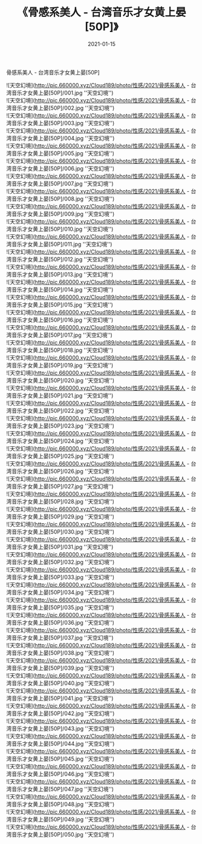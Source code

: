 ﻿---
layout: post
title:  《骨感系美人 - 台湾音乐才女黄上晏[50P]》
date:   2021-01-15
img: http://pic.660000.xyz/Cloud189/photo/性感/2021/骨感系美人 - 台湾音乐才女黄上晏[50P]/000.jpg
categories: [美女, 性感, 泳衣]
---

骨感系美人 - 台湾音乐才女黄上晏[50P]



![天空幻境](http://pic.660000.xyz/Cloud189/photo/性感/2021/骨感系美人 - 台湾音乐才女黄上晏[50P]/001.jpg ''天空幻境'') <br>
![天空幻境](http://pic.660000.xyz/Cloud189/photo/性感/2021/骨感系美人 - 台湾音乐才女黄上晏[50P]/002.jpg ''天空幻境'') <br>
![天空幻境](http://pic.660000.xyz/Cloud189/photo/性感/2021/骨感系美人 - 台湾音乐才女黄上晏[50P]/003.jpg ''天空幻境'') <br>
![天空幻境](http://pic.660000.xyz/Cloud189/photo/性感/2021/骨感系美人 - 台湾音乐才女黄上晏[50P]/004.jpg ''天空幻境'') <br>
![天空幻境](http://pic.660000.xyz/Cloud189/photo/性感/2021/骨感系美人 - 台湾音乐才女黄上晏[50P]/005.jpg ''天空幻境'') <br>
![天空幻境](http://pic.660000.xyz/Cloud189/photo/性感/2021/骨感系美人 - 台湾音乐才女黄上晏[50P]/006.jpg ''天空幻境'') <br>
![天空幻境](http://pic.660000.xyz/Cloud189/photo/性感/2021/骨感系美人 - 台湾音乐才女黄上晏[50P]/007.jpg ''天空幻境'') <br>
![天空幻境](http://pic.660000.xyz/Cloud189/photo/性感/2021/骨感系美人 - 台湾音乐才女黄上晏[50P]/008.jpg ''天空幻境'') <br>
![天空幻境](http://pic.660000.xyz/Cloud189/photo/性感/2021/骨感系美人 - 台湾音乐才女黄上晏[50P]/009.jpg ''天空幻境'') <br>
![天空幻境](http://pic.660000.xyz/Cloud189/photo/性感/2021/骨感系美人 - 台湾音乐才女黄上晏[50P]/010.jpg ''天空幻境'') <br>
![天空幻境](http://pic.660000.xyz/Cloud189/photo/性感/2021/骨感系美人 - 台湾音乐才女黄上晏[50P]/011.jpg ''天空幻境'') <br>
![天空幻境](http://pic.660000.xyz/Cloud189/photo/性感/2021/骨感系美人 - 台湾音乐才女黄上晏[50P]/012.jpg ''天空幻境'') <br>
![天空幻境](http://pic.660000.xyz/Cloud189/photo/性感/2021/骨感系美人 - 台湾音乐才女黄上晏[50P]/013.jpg ''天空幻境'') <br>
![天空幻境](http://pic.660000.xyz/Cloud189/photo/性感/2021/骨感系美人 - 台湾音乐才女黄上晏[50P]/014.jpg ''天空幻境'') <br>
![天空幻境](http://pic.660000.xyz/Cloud189/photo/性感/2021/骨感系美人 - 台湾音乐才女黄上晏[50P]/015.jpg ''天空幻境'') <br>
![天空幻境](http://pic.660000.xyz/Cloud189/photo/性感/2021/骨感系美人 - 台湾音乐才女黄上晏[50P]/016.jpg ''天空幻境'') <br>
![天空幻境](http://pic.660000.xyz/Cloud189/photo/性感/2021/骨感系美人 - 台湾音乐才女黄上晏[50P]/017.jpg ''天空幻境'') <br>
![天空幻境](http://pic.660000.xyz/Cloud189/photo/性感/2021/骨感系美人 - 台湾音乐才女黄上晏[50P]/018.jpg ''天空幻境'') <br>
![天空幻境](http://pic.660000.xyz/Cloud189/photo/性感/2021/骨感系美人 - 台湾音乐才女黄上晏[50P]/019.jpg ''天空幻境'') <br>
![天空幻境](http://pic.660000.xyz/Cloud189/photo/性感/2021/骨感系美人 - 台湾音乐才女黄上晏[50P]/020.jpg ''天空幻境'') <br>
![天空幻境](http://pic.660000.xyz/Cloud189/photo/性感/2021/骨感系美人 - 台湾音乐才女黄上晏[50P]/021.jpg ''天空幻境'') <br>
![天空幻境](http://pic.660000.xyz/Cloud189/photo/性感/2021/骨感系美人 - 台湾音乐才女黄上晏[50P]/022.jpg ''天空幻境'') <br>
![天空幻境](http://pic.660000.xyz/Cloud189/photo/性感/2021/骨感系美人 - 台湾音乐才女黄上晏[50P]/023.jpg ''天空幻境'') <br>
![天空幻境](http://pic.660000.xyz/Cloud189/photo/性感/2021/骨感系美人 - 台湾音乐才女黄上晏[50P]/024.jpg ''天空幻境'') <br>
![天空幻境](http://pic.660000.xyz/Cloud189/photo/性感/2021/骨感系美人 - 台湾音乐才女黄上晏[50P]/025.jpg ''天空幻境'') <br>
![天空幻境](http://pic.660000.xyz/Cloud189/photo/性感/2021/骨感系美人 - 台湾音乐才女黄上晏[50P]/026.jpg ''天空幻境'') <br>
![天空幻境](http://pic.660000.xyz/Cloud189/photo/性感/2021/骨感系美人 - 台湾音乐才女黄上晏[50P]/027.jpg ''天空幻境'') <br>
![天空幻境](http://pic.660000.xyz/Cloud189/photo/性感/2021/骨感系美人 - 台湾音乐才女黄上晏[50P]/028.jpg ''天空幻境'') <br>
![天空幻境](http://pic.660000.xyz/Cloud189/photo/性感/2021/骨感系美人 - 台湾音乐才女黄上晏[50P]/029.jpg ''天空幻境'') <br>
![天空幻境](http://pic.660000.xyz/Cloud189/photo/性感/2021/骨感系美人 - 台湾音乐才女黄上晏[50P]/030.jpg ''天空幻境'') <br>
![天空幻境](http://pic.660000.xyz/Cloud189/photo/性感/2021/骨感系美人 - 台湾音乐才女黄上晏[50P]/031.jpg ''天空幻境'') <br>
![天空幻境](http://pic.660000.xyz/Cloud189/photo/性感/2021/骨感系美人 - 台湾音乐才女黄上晏[50P]/032.jpg ''天空幻境'') <br>
![天空幻境](http://pic.660000.xyz/Cloud189/photo/性感/2021/骨感系美人 - 台湾音乐才女黄上晏[50P]/033.jpg ''天空幻境'') <br>
![天空幻境](http://pic.660000.xyz/Cloud189/photo/性感/2021/骨感系美人 - 台湾音乐才女黄上晏[50P]/034.jpg ''天空幻境'') <br>
![天空幻境](http://pic.660000.xyz/Cloud189/photo/性感/2021/骨感系美人 - 台湾音乐才女黄上晏[50P]/035.jpg ''天空幻境'') <br>
![天空幻境](http://pic.660000.xyz/Cloud189/photo/性感/2021/骨感系美人 - 台湾音乐才女黄上晏[50P]/036.jpg ''天空幻境'') <br>
![天空幻境](http://pic.660000.xyz/Cloud189/photo/性感/2021/骨感系美人 - 台湾音乐才女黄上晏[50P]/037.jpg ''天空幻境'') <br>
![天空幻境](http://pic.660000.xyz/Cloud189/photo/性感/2021/骨感系美人 - 台湾音乐才女黄上晏[50P]/038.jpg ''天空幻境'') <br>
![天空幻境](http://pic.660000.xyz/Cloud189/photo/性感/2021/骨感系美人 - 台湾音乐才女黄上晏[50P]/039.jpg ''天空幻境'') <br>
![天空幻境](http://pic.660000.xyz/Cloud189/photo/性感/2021/骨感系美人 - 台湾音乐才女黄上晏[50P]/040.jpg ''天空幻境'') <br>
![天空幻境](http://pic.660000.xyz/Cloud189/photo/性感/2021/骨感系美人 - 台湾音乐才女黄上晏[50P]/041.jpg ''天空幻境'') <br>
![天空幻境](http://pic.660000.xyz/Cloud189/photo/性感/2021/骨感系美人 - 台湾音乐才女黄上晏[50P]/042.jpg ''天空幻境'') <br>
![天空幻境](http://pic.660000.xyz/Cloud189/photo/性感/2021/骨感系美人 - 台湾音乐才女黄上晏[50P]/043.jpg ''天空幻境'') <br>
![天空幻境](http://pic.660000.xyz/Cloud189/photo/性感/2021/骨感系美人 - 台湾音乐才女黄上晏[50P]/044.jpg ''天空幻境'') <br>
![天空幻境](http://pic.660000.xyz/Cloud189/photo/性感/2021/骨感系美人 - 台湾音乐才女黄上晏[50P]/045.jpg ''天空幻境'') <br>
![天空幻境](http://pic.660000.xyz/Cloud189/photo/性感/2021/骨感系美人 - 台湾音乐才女黄上晏[50P]/046.jpg ''天空幻境'') <br>
![天空幻境](http://pic.660000.xyz/Cloud189/photo/性感/2021/骨感系美人 - 台湾音乐才女黄上晏[50P]/047.jpg ''天空幻境'') <br>
![天空幻境](http://pic.660000.xyz/Cloud189/photo/性感/2021/骨感系美人 - 台湾音乐才女黄上晏[50P]/048.jpg ''天空幻境'') <br>
![天空幻境](http://pic.660000.xyz/Cloud189/photo/性感/2021/骨感系美人 - 台湾音乐才女黄上晏[50P]/049.jpg ''天空幻境'') <br>
![天空幻境](http://pic.660000.xyz/Cloud189/photo/性感/2021/骨感系美人 - 台湾音乐才女黄上晏[50P]/050.jpg ''天空幻境'') <br>